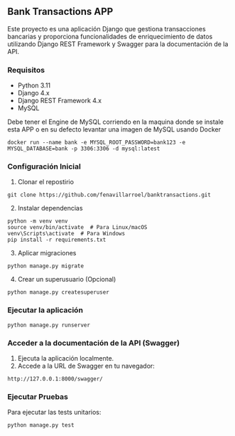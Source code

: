 ## Bank Transactions APP

Este proyecto es una aplicación Django que gestiona transacciones bancarias y proporciona funcionalidades de enriquecimiento de datos utilizando Django REST Framework y Swagger para la documentación de la API.

### Requisitos
- Python 3.11
- Django 4.x
- Django REST Framework 4.x
- MySQL

Debe tener el Engine de MySQL corriendo en la maquina donde se instale esta APP o en su defecto levantar una imagen de MySQL usando Docker

```
docker run --name bank -e MYSQL_ROOT_PASSWORD=bank123 -e MYSQL_DATABASE=bank -p 3306:3306 -d mysql:latest
```

### Configuración Inicial

1. Clonar el repostirio

```
git clone https://github.com/fenavillarroel/banktransactions.git
```

2. Instalar dependencias

```
python -m venv venv
source venv/bin/activate  # Para Linux/macOS
venv\Scripts\activate  # Para Windows
pip install -r requirements.txt
```

3. Aplicar migraciones

```
python manage.py migrate
```

4. Crear un superusuario (Opcional)

```
python manage.py createsuperuser
```

### Ejecutar la aplicación

```
python manage.py runserver
```

### Acceder a la documentación de la API (Swagger)

1. Ejecuta la aplicación localmente.
2. Accede a la URL de Swagger en tu navegador:

```
http://127.0.0.1:8000/swagger/
```

### Ejecutar Pruebas

Para ejecutar las tests unitarios:

```
python manage.py test
```